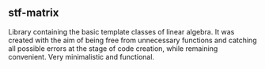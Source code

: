 ## stf-matrix
Library containing the basic template classes of linear algebra. It was created with the aim of being free from unnecessary functions and catching all possible errors at the stage of code creation, while remaining convenient. Very minimalistic and functional.
